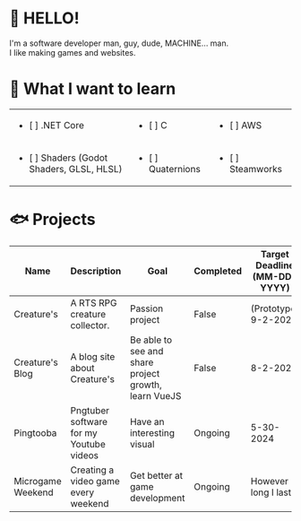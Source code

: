 # 👋 HELLO!
I'm a software developer man, guy, dude, MACHINE... man.<br> I like making games and websites.

# 🍒 What I want to learn
||||
|------|-----|-----|
| <ul><li>[ ] .NET Core</ul> | <ul><li>[ ] C</ul> | <ul><li>[ ] AWS</ul> |
| <ul><li>[ ] Shaders (Godot Shaders, GLSL, HLSL)</ul> | <ul><li>[ ] Quaternions</ul> | <ul><li>[ ] Steamworks</ul> |

# 🐟 Projects
| Name | Description | Goal | Completed | Target Deadline <br>(MM-DD-YYYY) |
| ---- | ----------- | ---- | --------- | ---------------------------- |
| Creature's | A RTS RPG creature collector. | Passion project | False | (Prototype) 9-2-2024
| Creature's Blog | A blog site about Creature's | Be able to see and share project growth, learn VueJS | False | 8-2-2024
| Pingtooba | Pngtuber software for my Youtube videos | Have an interesting visual | Ongoing | 5-30-2024 
| Microgame Weekend | Creating a video game every weekend | Get better at game development | Ongoing | However long I last 
